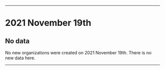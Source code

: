
***

# 2021 November 19th

## No data

No new organizations were created on 2021 November 19th. There is no new data here.

***
